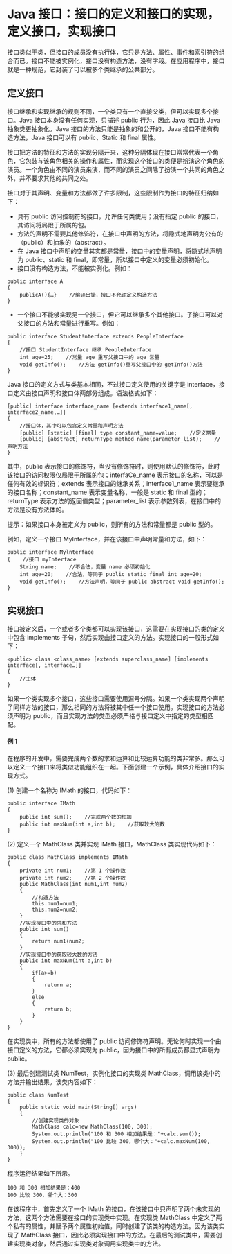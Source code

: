 # Java 接口：接口的定义和接口的实现，定义接口，实现接口

接口类似于类，但接口的成员没有执行体，它只是方法、属性、事件和索引符的组合而已。接口不能被实例化，接口没有构造方法，没有字段。在应用程序中，接口就是一种规范，它封装了可以被多个类继承的公共部分。

## 定义接口

接口继承和实现继承的规则不同，一个类只有一个直接父类，但可以实现多个接口。Java 接口本身没有任何实现，只描述 public 行为，因此 Java 接口比 Java 抽象类更抽象化。Java 接口的方法只能是抽象的和公开的，Java 接口不能有构造方法，Java 接口可以有 public、Static 和 final 属性。

接口把方法的特征和方法的实现分隔开来，这种分隔体现在接口常常代表一个角色，它包装与该角色相关的操作和属性，而实现这个接口的类便是扮演这个角色的演员。一个角色由不同的演员来演，而不同的演员之间除了扮演一个共同的角色之外，并不要求其他的共同之处。

接口对于其声明、变量和方法都做了许多限制，这些限制作为接口的特征归纳如下：

*   具有 public 访问控制符的接口，允许任何类使用；没有指定 public 的接口，其访问将局限于所属的包。
*   方法的声明不需要其他修饰符，在接口中声明的方法，将隐式地声明为公有的（public）和抽象的（abstract）。
*   在 Java 接口中声明的变量其实都是常量，接口中的变量声明，将隐式地声明为 public、static 和 final，即常量，所以接口中定义的变量必须初始化。
*   接口没有构造方法，不能被实例化。例如：

```
public interface A
{
    publicA(){…}    //编译出错，接口不允许定义构造方法
}
```

*   一个接口不能够实现另一个接口，但它可以继承多个其他接口。子接口可以对父接口的方法和常量进行重写。例如：

```
public interface Student!nterface extends PeopleInterface
{
    //接口 StudentInterface 继承 PeopleInterface
    int age=25;    //常量 age 重写父接口中的 age 常量
    void getInfo();    //方法 getInfo()重写父接口中的 getInfo()方法
}
```

Java 接口的定义方式与类基本相同，不过接口定义使用的关键字是 interface，接口定义由接口声明和接口体两部分组成。语法格式如下：

```
[public] interface interface_name [extends interface1_name[, interface2_name,…]]
{
    //接口体，其中可以包含定义常量和声明方法
    [public] [static] [final] type constant_name=value;    //定义常量
    [public] [abstract] returnType method_name(parameter_list);    //声明方法
}
```

其中，public 表示接口的修饰符，当没有修饰符时，则使用默认的修饰符，此时该接口的访问权限仅局限于所属的包；interfaCe_name 表示接口的名称，可以是任何有效的标识符；extends 表示接口的继承关系；interface1_name 表示要继承的接口名称；constant_name 表示变量名称，一般是 static 和 final 型的；returnType 表示方法的返回值类型；parameter_list 表示参数列表，在接口中的方法是没有方法体的。

提示：如果接口本身被定义为 public，则所有的方法和常量都是 public 型的。

例如，定义一个接口 MyInterface，并在该接口中声明常量和方法，如下：

```
public interface Mylnterface
{    //接口 myInterface
    String name;    //不合法，变量 name 必须初始化
    int age=20;    //合法，等同于 public static final int age=20;
    void getInfo();    //方法声明，等同于 public abstract void getInfo();
}
```

## 实现接口

接口被定义后，一个或者多个类都可以实现该接口，这需要在实现接口的类的定义中包含 implements 子句，然后实现由接口定义的方法。实现接口的一般形式如下：

```
<public> class <class_name> [extends superclass_name] [implements interface[, interface…]]
{
    //主体
}
```

如果一个类实现多个接口，这些接口需要使用逗号分隔。如果一个类实现两个声明了同样方法的接口，那么相同的方法将被其中任一个接口使用。实现接口的方法必须声明为 public，而且实现方法的类型必须严格与接口定义中指定的类型相匹配。

#### 例 1

在程序的开发中，需要完成两个数的求和运算和比较运算功能的类非常多。那么可以定义一个接口来将类似功能组织在一起。下面创建一个示例，具体介绍接口的实现方式。

(1) 创建一个名称为 IMath 的接口，代码如下：

```
public interface IMath
{
    public int sum();    //完成两个数的相加
    public int maxNum(int a,int b);    //获取较大的数
}
```

(2) 定义一个 MathClass 类并实现 IMath 接口，MathClass 类实现代码如下：

```
public class MathClass implements IMath
{
    private int num1;    //第 1 个操作数
    private int num2;    //第 2 个操作数
    public MathClass(int num1,int num2)
    {
        //构造方法
        this.num1=num1;
        this.num2=num2;
    }
    //实现接口中的求和方法
    public int sum()
    {
        return num1+num2;
    }
    //实现接口中的获取较大数的方法
    public int maxNum(int a,int b)
    {
        if(a>=b)
        {
            return a;
        }
        else
        {
            return b;
        }
    }
}
```

在实现类中，所有的方法都使用了 public 访问修饰符声明。无论何时实现一个由接口定义的方法，它都必须实现为 public，因为接口中的所有成员都显式声明为 public。

(3) 最后创建测试类 NumTest，实例化接口的实现类 MathClass，调用该类中的方法并输出结果。该类内容如下：

```
public class NumTest
{
    public static void main(String[] args)
    {
        //创建实现类的对象
        MathClass calc=new MathClass(100, 300);
        System.out.println("100 和 300 相加结果是："+calc.sum());
        System.out.println("100 比较 300，哪个大："+calc.maxNum(100, 300));
    }
}
```

程序运行结果如下所示。

```
100 和 300 相加结果是：400
100 比较 300，哪个大：300
```

在该程序中，首先定义了一个 IMath 的接口，在该接口中只声明了两个未实现的方法，这两个方法需要在接口的实现类中实现。在实现类 MathClass 中定义了两个私有的属性，并赋予两个属性初始值，同时创建了该类的构造方法。因为该类实现了 MathClass 接口，因此必须实现接口中的方法。在最后的测试类中，需要创建实现类对象，然后通过实现类对象调用实现类中的方法。